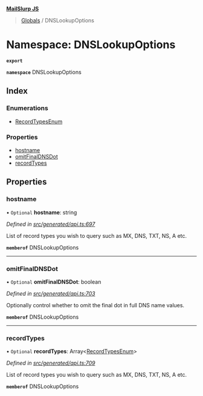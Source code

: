 **[MailSlurp JS](../README.md)**

> [Globals](../README.md) / DNSLookupOptions

# Namespace: DNSLookupOptions

**`export`** 

**`namespace`** DNSLookupOptions

## Index

### Enumerations

* [RecordTypesEnum](../enums/dnslookupoptions.recordtypesenum.md)

### Properties

* [hostname](dnslookupoptions.md#hostname)
* [omitFinalDNSDot](dnslookupoptions.md#omitfinaldnsdot)
* [recordTypes](dnslookupoptions.md#recordtypes)

## Properties

### hostname

• `Optional` **hostname**: string

*Defined in [src/generated/api.ts:697](https://github.com/mailslurp/mailslurp-client/blob/c889afa/src/generated/api.ts#L697)*

List of record types you wish to query such as MX, DNS, TXT, NS, A etc.

**`memberof`** DNSLookupOptions

___

### omitFinalDNSDot

• `Optional` **omitFinalDNSDot**: boolean

*Defined in [src/generated/api.ts:703](https://github.com/mailslurp/mailslurp-client/blob/c889afa/src/generated/api.ts#L703)*

Optionally control whether to omit the final dot in full DNS name values.

**`memberof`** DNSLookupOptions

___

### recordTypes

• `Optional` **recordTypes**: Array\<[RecordTypesEnum](../enums/dnslookupoptions.recordtypesenum.md)>

*Defined in [src/generated/api.ts:709](https://github.com/mailslurp/mailslurp-client/blob/c889afa/src/generated/api.ts#L709)*

List of record types you wish to query such as MX, DNS, TXT, NS, A etc.

**`memberof`** DNSLookupOptions
